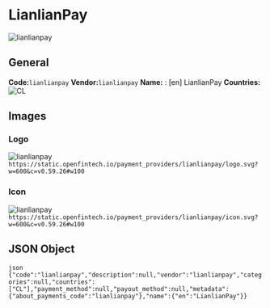 # LianlianPay 
![lianlianpay](https://static.openfintech.io/payment_providers/lianlianpay/logo.svg?w=600&c=v0.59.26#w100) 
## General 
**Code:**`lianlianpay` 
**Vendor:**`lianlianpay` 
**Name:** 
:	[en] LianlianPay 
**Countries:** 
![CL](https://cdnjs.cloudflare.com/ajax/libs/flag-icon-css/3.3.0/flags/4x3/CL.svg#w24) 
 
## Images 
### Logo 
![lianlianpay](https://static.openfintech.io/payment_providers/lianlianpay/logo.svg?w=600&c=v0.59.26#w100) 
``` https://static.openfintech.io/payment_providers/lianlianpay/logo.svg?w=600&c=v0.59.26#w100 ``` 
### Icon 
![lianlianpay](https://static.openfintech.io/payment_providers/lianlianpay/icon.svg?w=600&c=v0.59.26#w100) 
``` https://static.openfintech.io/payment_providers/lianlianpay/icon.svg?w=600&c=v0.59.26#w100 ``` 
## JSON Object 
```json {"code":"lianlianpay","description":null,"vendor":"lianlianpay","categories":null,"countries":["CL"],"payment_method":null,"payout_method":null,"metadata":{"about_payments_code":"lianlianpay"},"name":{"en":"LianlianPay"}} ``` 
